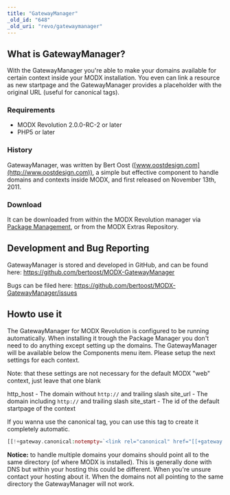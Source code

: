 ```yaml
---
title: "GatewayManager"
_old_id: "648"
_old_uri: "revo/gatewaymanager"
---
```


## What is GatewayManager?

With the GatewayManager you're able to make your domains available for certain context inside your MODX installation. You even can link a resource as new startpage and the GatewayManager provides a placeholder with the original URL (useful for canonical tags).

### Requirements

- MODX Revolution 2.0.0-RC-2 or later
- PHP5 or later

### History

GatewayManager, was written by Bert Oost ([www.oostdesign.com](http://www.oostdesign.com)), a simple but effective component to handle domains and contexts inside MODX, and first released on November 13th, 2011.

### Download

It can be downloaded from within the MODX Revolution manager via [Package Management](developing-in-modx/advanced-development/package-management "Package Management"), or from the MODX Extras Repository.

## Development and Bug Reporting

GatewayManager is stored and developed in GitHub, and can be found here: <https://github.com/bertoost/MODX-GatewayManager>

Bugs can be filed here: <https://github.com/bertoost/MODX-GatewayManager/issues>

## Howto use it

The GatewayManager for MODX Revolution is configured to be running automatically. When installing it trough the Package Manager you don't need to do anything except setting up the domains. The GatewayManager will be available below the Components menu item. Please setup the next settings for each context.

Note: that these settings are not necessary for the default MODX "web" context, just leave that one blank

http\_host - The domain without `http://` and trailing slash
site\_url - The domain including `http://` and trailing slash
site\_start - The id of the default startpage of the context

If you wanna use the canonical tag, you can use this tag to create it completely automatic.

 ``` php
[[!+gateway.canonical:notempty=`<link rel="canonical" href="[[+gateway.canonical]]" />`]]
```

**Notice:** to handle multiple domains your domains should point all to the same directory (of where MODX is installed). This is generally done with DNS but within your hosting this could be different. When you're unsure contact your hosting about it. When the domains not all pointing to the same directory the GatewayManager will not work.

